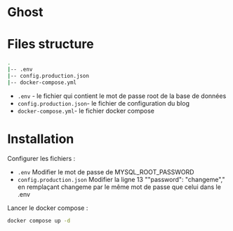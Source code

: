 # Ghost

# Files structure 

```bash
.
|-- .env
|-- config.production.json
|-- docker-compose.yml
```
- `.env` - le fichier qui contient le mot de passe root de la base de données
- `config.production.json`- le fichier de configuration du blog
- `docker-compose.yml`- le fichier docker compose

# Installation

Configurer les fichiers :
- `.env` Modifier le mot de passe de MYSQL_ROOT_PASSWORD
- `config.production.json` Modifier la ligne 13 ""password": "changeme"," en remplaçant changeme par le même mot de passe que celui dans le .env 

Lancer le docker compose :
```bash
docker compose up -d
```
